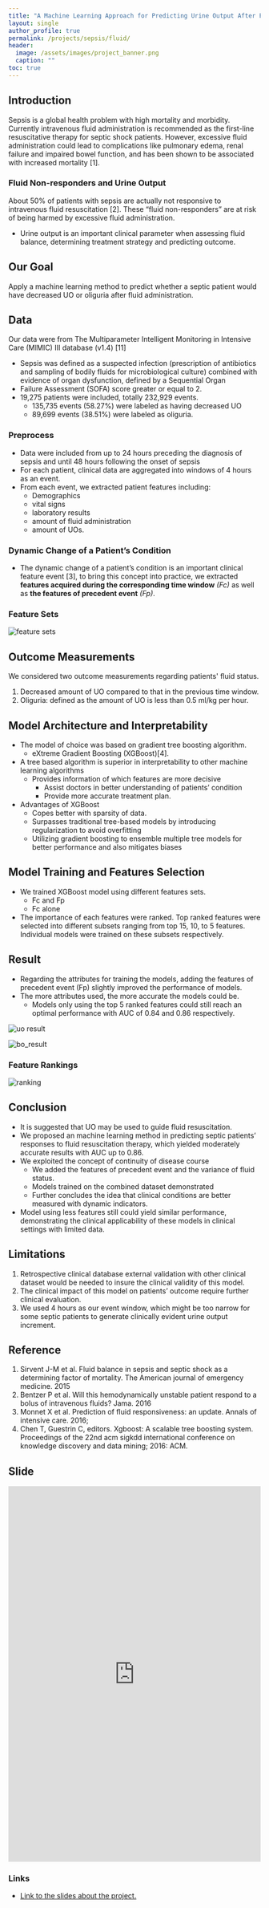 ```yaml
---
title: "A Machine Learning Approach for Predicting Urine Output After Fluid Administration"
layout: single
author_profile: true
permalink: /projects/sepsis/fluid/
header:
  image: /assets/images/project_banner.png
  caption: ""
toc: true
---
```

## Introduction
Sepsis is a global health problem with high mortality and morbidity. Currently intravenous fluid administration is recommended as the first-line resuscitative therapy for septic shock patients. However, excessive fluid administration could lead to complications like pulmonary edema, renal failure and impaired bowel function, and has been shown to be associated with increased mortality [1].

### Fluid Non-responders and Urine Output
About 50% of patients with sepsis are actually not responsive to intravenous fluid resuscitation [2]. These “fluid non-responders” are at risk of being harmed by excessive fluid administration.
- Urine output is an important clinical parameter when assessing fluid balance, determining treatment strategy and predicting outcome. 

## Our Goal
Apply a machine learning method to predict whether a septic patient would have decreased UO or oliguria after fluid administration.

## Data
Our data were from The Multiparameter Intelligent Monitoring in Intensive Care (MIMIC) III database (v1.4) [11]
- Sepsis was defined as a suspected infection (prescription of antibiotics and sampling of bodily fluids for microbiological culture) combined with evidence of organ dysfunction, defined by a Sequential Organ 
- Failure Assessment (SOFA) score greater or equal to 2.
- 19,275 patients were included, totally 232,929 events. 
  - 135,735 events (58.27%) were labeled as having decreased UO
  - 89,699 events (38.51%) were labeled as oliguria.

### Preprocess
- Data were included from up to 24 hours preceding the diagnosis of sepsis and until 48 hours following the onset of sepsis
- For each patient, clinical data are aggregated into windows of 4 hours as an event.
- From each event, we extracted patient features including:
  - Demographics
  - vital signs
  - laboratory results
  - amount of fluid administration
  - amount of UOs. 

### Dynamic Change of a Patient’s Condition
- The dynamic change of a patient’s condition is an important clinical feature event [3], to bring this concept into practice, we extracted **features acquired during the corresponding time window** *(Fc)* as well as **the features of precedent event** *(Fp)*. 

### Feature Sets
![feature sets](/assets/images/sepsis/features.png)

## Outcome Measurements
We considered two outcome measurements regarding patients' fluid status.
1. Decreased amount of UO compared to that in the previous time window. 
2. Oliguria: defined as the amount of UO is less than 0.5 ml/kg per hour.

## Model Architecture and Interpretability
- The model of choice was based on gradient tree boosting algorithm.
  - eXtreme Gradient Boosting (XGBoost)[4].
- A tree based algorithm is superior in interpretability to other machine learning algorithms
  - Provides information of which features are more decisive
    - Assist doctors in better understanding of patients’ condition
    - Provide more accurate treatment plan. 
- Advantages of XGBoost
  - Copes better with sparsity of data. 
  - Surpasses traditional tree-based models by introducing regularization to avoid overfitting
  - Utilizing gradient boosting to ensemble multiple tree models for better performance and also mitigates biases

## Model Training and Features Selection
- We trained XGBoost model using different features sets.
  - Fc and Fp
  - Fc alone
- The importance of each features were ranked.
Top ranked features were selected into different subsets ranging from top 15, 10, to 5 features. Individual models were trained on these subsets respectively.

## Result
- Regarding the attributes for training the models, adding the features of precedent event (Fp) slightly improved the performance of models. 
- The more attributes used, the more accurate the models could be.
  - Models only using the top 5 ranked features could still reach an optimal performance with AUC of 0.84 and 0.86 respectively.

![uo result](/assets/images/sepsis/result_uo.png)

![bo_result](/assets/images/sepsis/result_bo.png)

### Feature Rankings
![ranking](/assets/images/sepsis/ranking.png)

## Conclusion
- It is suggested that UO may be used to guide fluid resuscitation.
- We proposed an machine learning method in predicting septic patients’ responses to fluid resuscitation therapy, which yielded moderately accurate results with AUC up to 0.86. 
- We exploited the concept of continuity of disease course
  - We added the features of precedent event and the variance of fluid status. 
  - Models trained on the combined dataset demonstrated 
  - Further concludes the idea that clinical conditions are better measured with dynamic indicators.
- Model using less features still could yield similar performance, demonstrating the clinical applicability of these models in clinical settings with limited data.

## Limitations
1. Retrospective clinical database
external validation with other clinical dataset would be needed to insure the clinical validity of this model.
2. The clinical impact of this model on patients’ outcome require further clinical evaluation.
3. We used 4 hours as our event window, which might be too narrow for some septic patients to generate clinically evident urine output increment.

## Reference
1. Sirvent J-M et al. Fluid balance in sepsis and septic shock as a determining factor of mortality. The American journal of emergency medicine. 2015
2. Bentzer P et al. Will this hemodynamically unstable patient respond to a bolus of intravenous fluids? Jama. 2016
3. Monnet X et al. Prediction of fluid responsiveness: an update. Annals of intensive care. 2016;
4. Chen T, Guestrin C, editors. Xgboost: A scalable tree boosting system. Proceedings of the 22nd acm sigkdd international conference on knowledge discovery and data mining; 2016: ACM.


## Slide

<style>
.responsive-wrap iframe{ max-width: 100%;}
</style>
<div class="responsive-wrap">
<!-- this is the embed code provided by Google -->
  <iframe src="https://docs.google.com/presentation/d/e/2PACX-1vT9_UWWfsmO5d85xt2zlj_G_0FW2IQ-MtKvTTi-_Jgf0NOxy6T3jTFbYAhmweak_AK4pEYZhGSqQ6sf/embed?start=false&loop=false&delayms=3000" frameborder="0" width="1280" height="749" allowfullscreen="true" mozallowfullscreen="true" webkitallowfullscreen="true"></iframe>
<!-- Google embed ends -->
</div>

### Links
- [Link to the slides about the project.](https://docs.google.com/presentation/d/1qA-_bxv17Pg7QewqsE0j3yZjosC6tx63Jm4xko1ksPE/edit?usp=sharing)